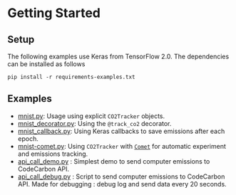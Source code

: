 # Getting Started

## Setup
The following examples use Keras from TensorFlow 2.0. The dependencies can be installed as follows
```
pip install -r requirements-examples.txt
```

## Examples
* [mnist.py](mnist.py): Usage using explicit `CO2Tracker` objects.
* [mnist_decorator.py](mnist_decorator.py): Using the `@track_co2` decorator.
* [mnist_callback.py](mnist_callback.py): Using Keras callbacks to save emissions after each epoch.
* [mnist-comet.py](mnist-comet.py): Using `CO2Tracker` with [`Comet`](https://www.comet.ml/site) for automatic experiment and emissions tracking.
* [api_call_demo.py](api_call_demo.py) : Simplest demo to send computer emissions to CodeCarbon API.
* [api_call_debug.py](api_call_debug.py) : Script to send computer emissions to CodeCarbon API. Made for debugging : debug log and send data every 20 seconds.

